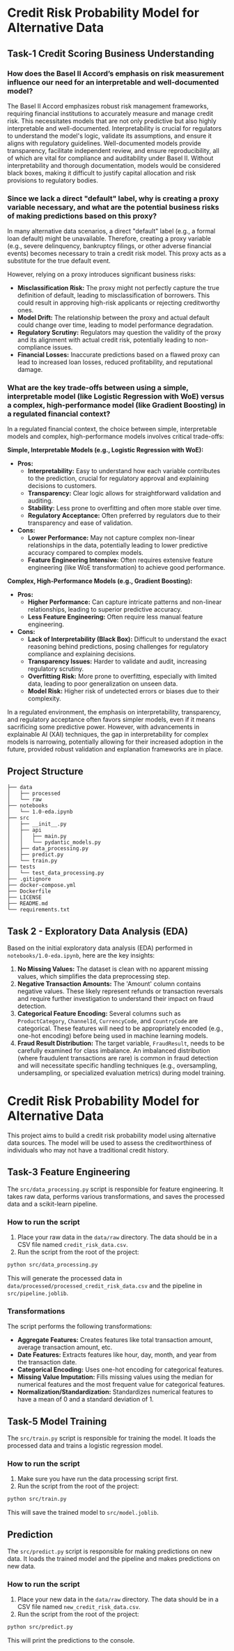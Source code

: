 # Credit Risk Probability Model for Alternative Data

## Task-1 Credit Scoring Business Understanding

### How does the Basel II Accord’s emphasis on risk measurement influence our need for an interpretable and well-documented model?

The Basel II Accord emphasizes robust risk management frameworks, requiring financial institutions to accurately measure and manage credit risk. This necessitates models that are not only predictive but also highly interpretable and well-documented. Interpretability is crucial for regulators to understand the model's logic, validate its assumptions, and ensure it aligns with regulatory guidelines. Well-documented models provide transparency, facilitate independent review, and ensure reproducibility, all of which are vital for compliance and auditability under Basel II. Without interpretability and thorough documentation, models would be considered black boxes, making it difficult to justify capital allocation and risk provisions to regulatory bodies.

### Since we lack a direct "default" label, why is creating a proxy variable necessary, and what are the potential business risks of making predictions based on this proxy?

In many alternative data scenarios, a direct "default" label (e.g., a formal loan default) might be unavailable. Therefore, creating a proxy variable (e.g., severe delinquency, bankruptcy filings, or other adverse financial events) becomes necessary to train a credit risk model. This proxy acts as a substitute for the true default event.

However, relying on a proxy introduces significant business risks:

- **Misclassification Risk:** The proxy might not perfectly capture the true definition of default, leading to misclassification of borrowers. This could result in approving high-risk applicants or rejecting creditworthy ones.
- **Model Drift:** The relationship between the proxy and actual default could change over time, leading to model performance degradation.
- **Regulatory Scrutiny:** Regulators may question the validity of the proxy and its alignment with actual credit risk, potentially leading to non-compliance issues.
- **Financial Losses:** Inaccurate predictions based on a flawed proxy can lead to increased loan losses, reduced profitability, and reputational damage.

### What are the key trade-offs between using a simple, interpretable model (like Logistic Regression with WoE) versus a complex, high-performance model (like Gradient Boosting) in a regulated financial context?

In a regulated financial context, the choice between simple, interpretable models and complex, high-performance models involves critical trade-offs:

**Simple, Interpretable Models (e.g., Logistic Regression with WoE):**

- **Pros:**
  - **Interpretability:** Easy to understand how each variable contributes to the prediction, crucial for regulatory approval and explaining decisions to customers.
  - **Transparency:** Clear logic allows for straightforward validation and auditing.
  - **Stability:** Less prone to overfitting and often more stable over time.
  - **Regulatory Acceptance:** Often preferred by regulators due to their transparency and ease of validation.
- **Cons:**
  - **Lower Performance:** May not capture complex non-linear relationships in the data, potentially leading to lower predictive accuracy compared to complex models.
  - **Feature Engineering Intensive:** Often requires extensive feature engineering (like WoE transformation) to achieve good performance.

**Complex, High-Performance Models (e.g., Gradient Boosting):**

- **Pros:**
  - **Higher Performance:** Can capture intricate patterns and non-linear relationships, leading to superior predictive accuracy.
  - **Less Feature Engineering:** Often require less manual feature engineering.
- **Cons:**
  - **Lack of Interpretability (Black Box):** Difficult to understand the exact reasoning behind predictions, posing challenges for regulatory compliance and explaining decisions.
  - **Transparency Issues:** Harder to validate and audit, increasing regulatory scrutiny.
  - **Overfitting Risk:** More prone to overfitting, especially with limited data, leading to poor generalization on unseen data.
  - **Model Risk:** Higher risk of undetected errors or biases due to their complexity.

In a regulated environment, the emphasis on interpretability, transparency, and regulatory acceptance often favors simpler models, even if it means sacrificing some predictive power. However, with advancements in explainable AI (XAI) techniques, the gap in interpretability for complex models is narrowing, potentially allowing for their increased adoption in the future, provided robust validation and explanation frameworks are in place.

## Project Structure

```
├── data
│   ├── processed
│   └── raw
├── notebooks
│   └── 1.0-eda.ipynb
├── src
│   ├── __init__.py
│   ├── api
│   │   ├── main.py
│   │   └── pydantic_models.py
│   ├── data_processing.py
│   ├── predict.py
│   └── train.py
├── tests
│   └── test_data_processing.py
├── .gitignore
├── docker-compose.yml
├── Dockerfile
├── LICENSE
├── README.md
└── requirements.txt
```

## Task 2 - Exploratory Data Analysis (EDA)

Based on the initial exploratory data analysis (EDA) performed in `notebooks/1.0-eda.ipynb`, here are the key insights:

1. **No Missing Values:** The dataset is clean with no apparent missing values, which simplifies the data preprocessing step.
2. **Negative Transaction Amounts:** The 'Amount' column contains negative values. These likely represent refunds or transaction reversals and require further investigation to understand their impact on fraud detection.
3. **Categorical Feature Encoding:** Several columns such as `ProductCategory`, `ChannelId`, `CurrencyCode`, and `CountryCode` are categorical. These features will need to be appropriately encoded (e.g., one-hot encoding) before being used in machine learning models.
4. **Fraud Result Distribution:** The target variable, `FraudResult`, needs to be carefully examined for class imbalance. An imbalanced distribution (where fraudulent transactions are rare) is common in fraud detection and will necessitate specific handling techniques (e.g., oversampling, undersampling, or specialized evaluation metrics) during model training.

# Credit Risk Probability Model for Alternative Data

This project aims to build a credit risk probability model using alternative data sources. The model will be used to assess the creditworthiness of individuals who may not have a traditional credit history.

## Task-3 Feature Engineering

The `src/data_processing.py` script is responsible for feature engineering. It takes raw data, performs various transformations, and saves the processed data and a scikit-learn pipeline.

### How to run the script

1.  Place your raw data in the `data/raw` directory. The data should be in a CSV file named `credit_risk_data.csv`.
2.  Run the script from the root of the project:

```bash
python src/data_processing.py
```

This will generate the processed data in `data/processed/processed_credit_risk_data.csv` and the pipeline in `src/pipeline.joblib`.

### Transformations

The script performs the following transformations:

- **Aggregate Features:** Creates features like total transaction amount, average transaction amount, etc.
- **Date Features:** Extracts features like hour, day, month, and year from the transaction date.
- **Categorical Encoding:** Uses one-hot encoding for categorical features.
- **Missing Value Imputation:** Fills missing values using the median for numerical features and the most frequent value for categorical features.
- **Normalization/Standardization:** Standardizes numerical features to have a mean of 0 and a standard deviation of 1.

## Task-5 Model Training

The `src/train.py` script is responsible for training the model. It loads the processed data and trains a logistic regression model.

### How to run the script

1.  Make sure you have run the data processing script first.
2.  Run the script from the root of the project:

```bash
python src/train.py
```

This will save the trained model to `src/model.joblib`.

## Prediction

The `src/predict.py` script is responsible for making predictions on new data. It loads the trained model and the pipeline and makes predictions on new data.

### How to run the script

1.  Place your new data in the `data/raw` directory. The data should be in a CSV file named `new_credit_risk_data.csv`.
2.  Run the script from the root of the project:

```bash
python src/predict.py
```

This will print the predictions to the console.
